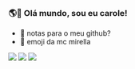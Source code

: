 ### 🌎👋 Olá mundo, sou eu carole!


- 🌱 notas para o meu github? 
- 🐒 emoji da mc mirella
<div>
  
<a href="https://instagram.com/caroletacosta" target="_blank"><img src="https://img.shields.io/badge/-Instagram-%23E4405F?style=for-the-badge&logo=instagram&logoColor=white" target="_blank"></a>
<a href="https://br.pinterest.com/caroletacosta/" target="_blank"><img src="https://img.shields.io/badge/Pinterest-%23E60023.svg?&style=for-the-badge&logo=Pinterest&logoColor=white" target="_blank"></a>
<a href="https://www.tiktok.com/@carolorkut?_t=8VSowRxM9W2&_r=1" target="_blank"><img src="https://img.shields.io/badge/TikTok-000000?style=for-the-badge&logo=tiktok&logoColor=white" target="_blank"></a>
